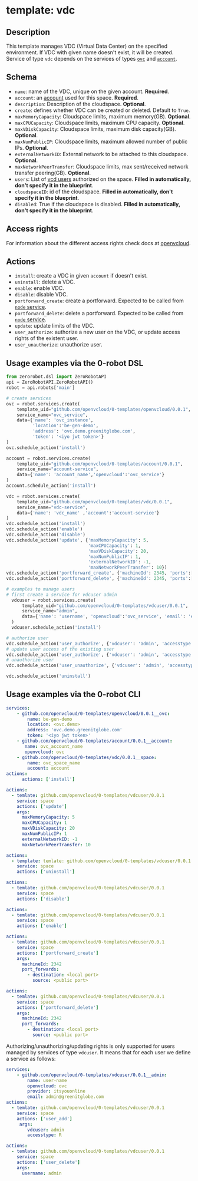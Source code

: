 # template: vdc

## Description

This template manages VDC (Virtual Data Center) on the specified environment. If VDC with given name doesn't exist, it will be created. Service of type `vdc` depends on the services of types [`ovc`](../ovc) and [`account`](../account).

## Schema

- `name`: name of the VDC, unique on the given account. **Required**.
- `account`: an [account](../account) used for this space. **Required**.
- `description`: Description of the cloudspace. **Optional**.
- `create`: defines whether VDC can be created or deleted. Default to `True`.
- `maxMemoryCapacity`: Cloudspace limits, maximum memory(GB). **Optional**.
- `maxCPUCapacity`: Cloudspace limits, maximum CPU capacity. **Optional**.
- `maxVDiskCapacity`: Cloudspace limits, maximum disk capacity(GB). **Optional**.
- `maxNumPublicIP`: Cloudspace limits, maximum allowed number of public IPs. **Optional**.
- `externalNetworkID`: External network to be attached to this cloudspace. **Optional**.
- `maxNetworkPeerTransfer`: Cloudspace limits, max sent/received network transfer peering(GB). **Optional**.
- `users`: List of [vcd users](#vdc-user) authorized on the space. **Filled in automatically, don't specify it in the blueprint**.
- `cloudspaceID`: id of the cloudspace. **Filled in automatically, don't specify it in the blueprint**.
- `disabled`: True if the cloudspace is disabled. **Filled in automatically, don't specify it in the blueprint**.

## Access rights

For information about the different access rights check docs at [openvcloud](https://github.com/0-complexity/openvcloud/blob/2.1.7/docs/EndUserPortal/Authorization/AuthorizationModel.md).

## Actions

- `install`: create a VDC in given `account` if doesn't exist.
- `uninstall`: delete a VDC.
- `enable`: enable VDC.
- `disable`: disable VDC.
- `portforward_create`: create a portforward. Expected to be called from [`node` service](../node).
- `portforward_delete`: delete a portforward. Expected to be called from [`node` service](../node).
- `update`: update limits of the VDC.
- `user_authorize`: authorize a new user on the VDC, or update access rights of the existent user.
- `user_unauthorize`: unauthorize user.

## Usage examples via the 0-robot DSL

``` python
from zerorobot.dsl import ZeroRobotAPI
api = ZeroRobotAPI.ZeroRobotAPI()
robot = api.robots['main']

# create services
ovc = robot.services.create(
    template_uid="github.com/openvcloud/0-templates/openvcloud/0.0.1",
    service_name="ovc_service",
    data={'name': 'ovc_instance',
          'location':'be-gen-demo', 
          'address': 'ovc.demo.greenitglobe.com',
          'token': '<iyo jwt token>'}
)
ovc.schedule_action('install')

account = robot.services.create(
    template_uid="github.com/openvcloud/0-templates/account/0.0.1",
    service_name="account-service",
    data={'name': 'account_name','openvcloud':'ovc_service'}
)
account.schedule_action('install')

vdc = robot.services.create(
    template_uid="github.com/openvcloud/0-templates/vdc/0.0.1",
    service_name="vdc-service",
    data={'name': 'vdc_name' ,'account':'account-service'}
)
vdc.schedule_action('install')
vdc.schedule_action('enable')
vdc.schedule_action('disable')
vdc.schedule_action('update', {'maxMemoryCapacity': 5,
                               'maxCPUCapacity': 1,
                               'maxVDiskCapacity': 20,
                               'maxNumPublicIP': 1,
                               'externalNetworkID': -1,
                               'maxNetworkPeerTransfer': 10})
vdc.schedule_action('portforward_create', {'machineId': 2345, 'ports':[{'source':22, 'destination':22}]})
vdc.schedule_action('portforward_delete', {'machineId': 2345, 'ports':[{'source':22, 'destination':22}]})

# examples to manage users
# first create a service for vdcuser admin
  vdcuser = robot.services.create(
      template_uid="github.com/openvcloud/0-templates/vdcuser/0.0.1",
      service_name="admin",
      data={'name': 'username', 'openvcloud':'ovc_service', 'email': 'email@mail.be'}
  )
  vdcuser.schedule_action('install')

# authorize user
vdc.schedule_action('user_authorize', {'vdcuser': 'admin', 'accesstype': 'R'})
# update user access of the existing user
vdc.schedule_action('user_authorize', {'vdcuser': 'admin', 'accesstype': 'W'})
# unauthorize user
vdc.schedule_action('user_unauthorize', {'vdcuser': 'admin', 'accesstype': 'W'})

vdc.schedule_action('uninstall')
```

## Usage examples via the 0-robot CLI

```yaml
services:
    - github.com/openvcloud/0-templates/openvcloud/0.0.1__ovc:
        name: be-gen-demo
        location: <ovc.demo>
        address: 'ovc.demo.greenitglobe.com'
        token: '<iyo jwt token>'
    - github.com/openvcloud/0-templates/account/0.0.1__account:
       name: ovc_account_name
       openvcloud: ovc
    - github.com/openvcloud/0-templates/vdc/0.0.1__space:
        name: ovc_space_name
        account: account
actions:
      actions: ['install']
```

```yaml
actions:
  - temlate: github.com/openvcloud/0-templates/vdcuser/0.0.1
    service: space
    actions: ['update']
    args:
      maxMemoryCapacity: 5
      maxCPUCapacity: 1
      maxVDiskCapacity: 20
      maxNumPublicIP: 1
      externalNetworkID: -1
      maxNetworkPeerTransfer: 10
```

```yaml
actions:
  - template: temlate: github.com/openvcloud/0-templates/vdcuser/0.0.1
    service: space
    actions: ['uninstall']
```

```yaml
actions:
  - temlate: github.com/openvcloud/0-templates/vdcuser/0.0.1
    service: space
    actions: ['disable']
```

```yaml
actions:
  - temlate: github.com/openvcloud/0-templates/vdcuser/0.0.1
    service: space
    actions: ['enable']
```

```yaml
actions:
  - temlate: github.com/openvcloud/0-templates/vdcuser/0.0.1
    service: space
    actions: ['portforward_create']
    args:
      machineId: 2342
      port_forwards:
        - destination: <local port>
          source: <public port>
```

```yaml
actions:
  - temlate: github.com/openvcloud/0-templates/vdcuser/0.0.1
    service: space
    actions: ['portforward_delete']
    args:
      machineId: 2342
      port_forwards:
        - destination: <local port>
          source: <public port>
```

Authorizing/unauthorizing/updating rights is only supported for users managed by services of type `vdcuser`.
It means that for each user we define a service as follows:

```yaml
services:
    - github.com/openvcloud/0-templates/vdcuser/0.0.1__admin:
        name: user-name
        openvcloud: ovc
        provider: itsyouonline
        email: admin@greenitglobe.com
actions:
  - temlate: github.com/openvcloud/0-templates/vdcuser/0.0.1
    service: space
    actions: ['user_add']
     args:
        vdcuser: admin
        accesstype: R
```

```yaml
actions:
  - temlate: github.com/openvcloud/0-templates/vdcuser/0.0.1
    service: space
    actions: ['user_delete']
    args:
      username: admin
```